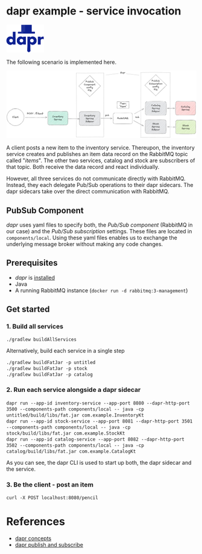 # dapr example - service invocation

<a href="https://www.dapr.io/"><img src="docs/dapr.svg" alt="dapr" width="100" /></a>

The following scenario is implemented here.

![scenario](docs/scenario.jpg)

A client posts a new item to the inventory service.
Thereupon, the inventory service creates and publishes an item data record
on the RabbitMQ topic called "_items_".
The other two services, catalog and stock are subscribers of that topic.
Both receive the data record and react individually.

However, all three services do not communicate directly with RabbitMQ.
Instead, they each delegate Pub/Sub operations to their dapr sidecars. 
The dapr sidecars take over the direct communication with RabbitMQ.


## PubSub Component

_dapr_ uses yaml files to specify both, the _Pub/Sub component_ 
(RabbitMQ in our case) and the _Pub/Sub subscription_ settings.
These files are located in `components/local`.
Using these yaml files enables us to exchange the underlying 
message broker without making any code changes.


## Prerequisites

- _dapr_ is [installed](https://docs.dapr.io/getting-started/install-dapr-cli/)
- Java
- A running RabbitMQ instance (`docker run -d rabbitmq:3-management`)


## Get started

### 1. Build all services

```shell
./gradlew buildAllServices
```

Alternatively, build each service in a single step
```shell
./gradlew buildFatJar -p untitled
./gradlew buildFatJar -p stock
./gradlew buildFatJar -p catalog
```

### 2. Run each service alongside a dapr sidecar

```shell
dapr run --app-id inventory-service --app-port 8080 --dapr-http-port 3500 --components-path components/local -- java -cp untitled/build/libs/fat.jar com.example.InventoryKt
dapr run --app-id stock-service --app-port 8081 --dapr-http-port 3501 --components-path components/local -- java -cp stock/build/libs/fat.jar com.example.StockKt
dapr run --app-id catalog-service --app-port 8082 --dapr-http-port 3502 --components-path components/local -- java -cp catalog/build/libs/fat.jar com.example.CatalogKt
```

As you can see, the dapr CLI is used to start up both, the dapr sidecar and the service.


### 3. Be the client - post an item
```shell
curl -X POST localhost:8080/pencil
```

# References
- [dapr concepts](https://docs.dapr.io/concepts/)
- [dapr publish and subscribe](https://docs.dapr.io/developing-applications/building-blocks/pubsub/pubsub-overview/)
